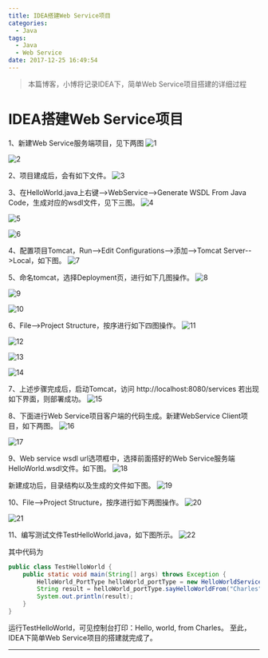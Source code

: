 ```yaml
---
title: IDEA搭建Web Service项目
categories: 
  - Java
tags:
  - Java
  - Web Service
date: 2017-12-25 16:49:54
---
```


> 本篇博客，小博将记录IDEA下，简单Web Service项目搭建的详细过程

<!-- more -->
# IDEA搭建Web Service项目

1、新建Web Service服务端项目，见下两图
![1](http://img.blog.csdn.net/20171225164339192?watermark/2/text/aHR0cDovL2Jsb2cuY3Nkbi5uZXQvdTAxMjEwMjEwNA==/font/5a6L5L2T/fontsize/400/fill/I0JBQkFCMA==/dissolve/70/gravity/SouthEast)

![2](http://img.blog.csdn.net/20171225164401972?watermark/2/text/aHR0cDovL2Jsb2cuY3Nkbi5uZXQvdTAxMjEwMjEwNA==/font/5a6L5L2T/fontsize/400/fill/I0JBQkFCMA==/dissolve/70/gravity/SouthEast)

2、项目建成后，会有如下文件。
![3](http://img.blog.csdn.net/20171225164410962?watermark/2/text/aHR0cDovL2Jsb2cuY3Nkbi5uZXQvdTAxMjEwMjEwNA==/font/5a6L5L2T/fontsize/400/fill/I0JBQkFCMA==/dissolve/70/gravity/SouthEast)

3、在HelloWorld.java上右键-->WebService-->Generate WSDL From Java Code，生成对应的wsdl文件，见下三图。
![4](http://img.blog.csdn.net/20171225164419523?watermark/2/text/aHR0cDovL2Jsb2cuY3Nkbi5uZXQvdTAxMjEwMjEwNA==/font/5a6L5L2T/fontsize/400/fill/I0JBQkFCMA==/dissolve/70/gravity/SouthEast)

![5](http://img.blog.csdn.net/20171225164428846?watermark/2/text/aHR0cDovL2Jsb2cuY3Nkbi5uZXQvdTAxMjEwMjEwNA==/font/5a6L5L2T/fontsize/400/fill/I0JBQkFCMA==/dissolve/70/gravity/SouthEast)

![6](http://img.blog.csdn.net/20171225164441495?watermark/2/text/aHR0cDovL2Jsb2cuY3Nkbi5uZXQvdTAxMjEwMjEwNA==/font/5a6L5L2T/fontsize/400/fill/I0JBQkFCMA==/dissolve/70/gravity/SouthEast)

4、配置项目Tomcat，Run-->Edit Configurations-->添加-->Tomcat Server-->Local，如下图。
![7](http://img.blog.csdn.net/20171225164450204?watermark/2/text/aHR0cDovL2Jsb2cuY3Nkbi5uZXQvdTAxMjEwMjEwNA==/font/5a6L5L2T/fontsize/400/fill/I0JBQkFCMA==/dissolve/70/gravity/SouthEast)

5、命名tomcat，选择Deployment页，进行如下几图操作。
![8](http://img.blog.csdn.net/20171225164459748?watermark/2/text/aHR0cDovL2Jsb2cuY3Nkbi5uZXQvdTAxMjEwMjEwNA==/font/5a6L5L2T/fontsize/400/fill/I0JBQkFCMA==/dissolve/70/gravity/SouthEast)

![9](http://img.blog.csdn.net/20171225164509947?watermark/2/text/aHR0cDovL2Jsb2cuY3Nkbi5uZXQvdTAxMjEwMjEwNA==/font/5a6L5L2T/fontsize/400/fill/I0JBQkFCMA==/dissolve/70/gravity/SouthEast)

![10](http://img.blog.csdn.net/20171225164518882?watermark/2/text/aHR0cDovL2Jsb2cuY3Nkbi5uZXQvdTAxMjEwMjEwNA==/font/5a6L5L2T/fontsize/400/fill/I0JBQkFCMA==/dissolve/70/gravity/SouthEast)

6、File-->Project Structure，按序进行如下四图操作。
![11](http://img.blog.csdn.net/20171225164529095?watermark/2/text/aHR0cDovL2Jsb2cuY3Nkbi5uZXQvdTAxMjEwMjEwNA==/font/5a6L5L2T/fontsize/400/fill/I0JBQkFCMA==/dissolve/70/gravity/SouthEast)

![12](http://img.blog.csdn.net/20171225164541509?watermark/2/text/aHR0cDovL2Jsb2cuY3Nkbi5uZXQvdTAxMjEwMjEwNA==/font/5a6L5L2T/fontsize/400/fill/I0JBQkFCMA==/dissolve/70/gravity/SouthEast)

![13](http://img.blog.csdn.net/20171225164552304?watermark/2/text/aHR0cDovL2Jsb2cuY3Nkbi5uZXQvdTAxMjEwMjEwNA==/font/5a6L5L2T/fontsize/400/fill/I0JBQkFCMA==/dissolve/70/gravity/SouthEast)

![14](http://img.blog.csdn.net/20171225164603757?watermark/2/text/aHR0cDovL2Jsb2cuY3Nkbi5uZXQvdTAxMjEwMjEwNA==/font/5a6L5L2T/fontsize/400/fill/I0JBQkFCMA==/dissolve/70/gravity/SouthEast)

7、上述步骤完成后，启动Tomcat，访问 http://localhost:8080/services 若出现如下界面，则部署成功。
![15](http://img.blog.csdn.net/20171225164614699?watermark/2/text/aHR0cDovL2Jsb2cuY3Nkbi5uZXQvdTAxMjEwMjEwNA==/font/5a6L5L2T/fontsize/400/fill/I0JBQkFCMA==/dissolve/70/gravity/SouthEast)

8、下面进行Web Service项目客户端的代码生成。新建WebService Client项目，如下两图。
![16](http://img.blog.csdn.net/20171225164624693?watermark/2/text/aHR0cDovL2Jsb2cuY3Nkbi5uZXQvdTAxMjEwMjEwNA==/font/5a6L5L2T/fontsize/400/fill/I0JBQkFCMA==/dissolve/70/gravity/SouthEast)

![17](http://img.blog.csdn.net/20171225164637056?watermark/2/text/aHR0cDovL2Jsb2cuY3Nkbi5uZXQvdTAxMjEwMjEwNA==/font/5a6L5L2T/fontsize/400/fill/I0JBQkFCMA==/dissolve/70/gravity/SouthEast)

9、Web service wsdl url选项框中，选择前面搭好的Web Service服务端HelloWorld.wsdl文件。如下图。
![18](http://img.blog.csdn.net/20171225164648206?watermark/2/text/aHR0cDovL2Jsb2cuY3Nkbi5uZXQvdTAxMjEwMjEwNA==/font/5a6L5L2T/fontsize/400/fill/I0JBQkFCMA==/dissolve/70/gravity/SouthEast)

新建成功后，目录结构以及生成的文件如下图。
![19](http://img.blog.csdn.net/20171225164658295?watermark/2/text/aHR0cDovL2Jsb2cuY3Nkbi5uZXQvdTAxMjEwMjEwNA==/font/5a6L5L2T/fontsize/400/fill/I0JBQkFCMA==/dissolve/70/gravity/SouthEast)

10、File-->Project Structure，按序进行如下两图操作。
![20](http://img.blog.csdn.net/20171225164708936?watermark/2/text/aHR0cDovL2Jsb2cuY3Nkbi5uZXQvdTAxMjEwMjEwNA==/font/5a6L5L2T/fontsize/400/fill/I0JBQkFCMA==/dissolve/70/gravity/SouthEast)

![21](http://img.blog.csdn.net/20171225171433143?watermark/2/text/aHR0cDovL2Jsb2cuY3Nkbi5uZXQvdTAxMjEwMjEwNA==/font/5a6L5L2T/fontsize/400/fill/I0JBQkFCMA==/dissolve/70/gravity/SouthEast)

11、编写测试文件TestHelloWorld.java，如下图所示。
![22](http://img.blog.csdn.net/20171225164721577?watermark/2/text/aHR0cDovL2Jsb2cuY3Nkbi5uZXQvdTAxMjEwMjEwNA==/font/5a6L5L2T/fontsize/400/fill/I0JBQkFCMA==/dissolve/70/gravity/SouthEast)

其中代码为
```java
public class TestHelloWorld {
    public static void main(String[] args) throws Exception {
        HelloWorld_PortType helloWorld_portType = new HelloWorldServiceLocator().getHelloWorld();
        String result = helloWorld_portType.sayHelloWorldFrom("Charles");
        System.out.println(result);
    }
}
```

运行TestHelloWorld，可见控制台打印：Hello, world, from Charles。
至此，IDEA下简单Web Service项目的搭建就完成了。 

----------
